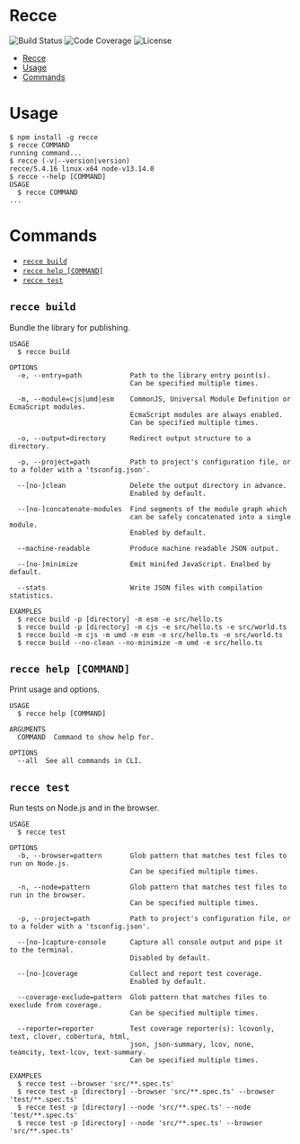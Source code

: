 # Recce

![Build Status](https://github.com/escapace/recce/workflows/Release/badge.svg)
![Code Coverage](https://codecov.io/gh/escapace/recce/branch/master/graph/badge.svg)
![License](https://img.shields.io/badge/license-Mozilla%20Public%20License%20Version%202.0-blue.svg)

<!-- toc -->
* [Recce](#recce)
* [Usage](#usage)
* [Commands](#commands)
<!-- tocstop -->

# Usage

<!-- usage -->
```sh-session
$ npm install -g recce
$ recce COMMAND
running command...
$ recce (-v|--version|version)
recce/5.4.16 linux-x64 node-v13.14.0
$ recce --help [COMMAND]
USAGE
  $ recce COMMAND
...
```
<!-- usagestop -->

# Commands

<!-- commands -->
* [`recce build`](#recce-build)
* [`recce help [COMMAND]`](#recce-help-command)
* [`recce test`](#recce-test)

## `recce build`

Bundle the library for publishing.

```
USAGE
  $ recce build

OPTIONS
  -e, --entry=path            Path to the library entry point(s).
                              Can be specified multiple times.

  -m, --module=cjs|umd|esm    CommonJS, Universal Module Definition or EcmaScript modules.
                              EcmaScript modules are always enabled.
                              Can be specified multiple times.

  -o, --output=directory      Redirect output structure to a directory.

  -p, --project=path          Path to project's configuration file, or to a folder with a 'tsconfig.json'.

  --[no-]clean                Delete the output directory in advance.
                              Enabled by default.

  --[no-]concatenate-modules  Find segments of the module graph which
                              can be safely concatenated into a single module.
                              Enabled by default.

  --machine-readable          Produce machine readable JSON output.

  --[no-]minimize             Emit minifed JavaScript. Enalbed by default.

  --stats                     Write JSON files with compilation statistics.

EXAMPLES
  $ recce build -p [directory] -m esm -e src/hello.ts
  $ recce build -p [directory] -m cjs -e src/hello.ts -e src/world.ts
  $ recce build -m cjs -m umd -m esm -e src/hello.ts -e src/world.ts
  $ recce build --no-clean --no-minimize -m umd -e src/hello.ts
```

## `recce help [COMMAND]`

Print usage and options.

```
USAGE
  $ recce help [COMMAND]

ARGUMENTS
  COMMAND  Command to show help for.

OPTIONS
  --all  See all commands in CLI.
```

## `recce test`

Run tests on Node.js and in the browser.

```
USAGE
  $ recce test

OPTIONS
  -b, --browser=pattern       Glob pattern that matches test files to run on Node.js.
                              Can be specified multiple times.

  -n, --node=pattern          Glob pattern that matches test files to run in the browser.
                              Can be specified multiple times.

  -p, --project=path          Path to project's configuration file, or to a folder with a 'tsconfig.json'.

  --[no-]capture-console      Capture all console output and pipe it to the terminal.
                              Disabled by default.

  --[no-]coverage             Collect and report test coverage.
                              Enabled by default.

  --coverage-exclude=pattern  Glob pattern that matches files to execlude from coverage.
                              Can be specified multiple times.

  --reporter=reporter         Test coverage reporter(s): lcovonly, text, clover, cobertura, html,
                              json, json-summary, lcov, none, teamcity, text-lcov, text-summary.
                              Can be specified multiple times.

EXAMPLES
  $ recce test --browser 'src/**.spec.ts'
  $ recce test -p [directory] --browser 'src/**.spec.ts' --browser 'test/**.spec.ts'
  $ recce test -p [directory] --node 'src/**.spec.ts' --node 'test/**.spec.ts'
  $ recce test -p [directory] --node 'src/**.spec.ts' --browser 'src/**.spec.ts'
```
<!-- commandsstop -->

